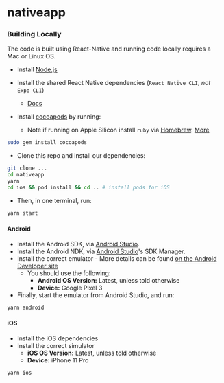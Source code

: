 # nativeapp

### Building Locally

The code is built using React-Native and running code locally requires a Mac or Linux OS.

-   Install [Node.js](https://nodejs.org) 
-   Install the shared React Native dependencies (`React Native CLI`, _not_ `Expo CLI`)
    -   [Docs](https://reactnative.dev/docs/environment-setup)

-   Install [cocoapods](https://guides.cocoapods.org/using/getting-started.html) by running:
    -   Note if running on Apple Silicon install `ruby` via [Homebrew](https://brew.sh). [More](https://stackoverflow.com/a/66556339)
```bash
sudo gem install cocoapods
```
-   Clone this repo and install our dependencies:

```bash
git clone ...
cd nativeapp 
yarn 
cd ios && pod install && cd .. # install pods for iOS
```
-   Then, in one terminal, run:

```bash
yarn start 
```

#### Android

-   Install the Android SDK, via [Android Studio](https://developer.android.com/studio).
-   Install the Android NDK, via [Android Studio](https://developer.android.com/studio)'s SDK Manager.
-   Install the correct emulator
        -   More details can be found [on the Android Developer site](https://developer.android.com/studio/run/emulator)
    -   You should use the following:
        -   **Android OS Version:** Latest, unless told otherwise
        -   **Device:** Google Pixel 3
-   Finally, start the emulator from Android Studio, and run:

```bash
yarn android
```

#### iOS

-   Install the iOS dependencies
-   Install the correct simulator
    -   **iOS OS Version:** Latest, unless told otherwise
    -   **Device:** iPhone 11 Pro

```bash
yarn ios
```
